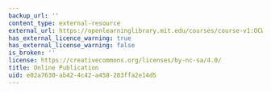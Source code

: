```yaml
---
backup_url: ''
content_type: external-resource
external_url: https://openlearninglibrary.mit.edu/courses/course-v1:OCW+18.031+2019_Spring/about
has_external_licence_warning: true
has_external_license_warning: false
is_broken: ''
license: https://creativecommons.org/licenses/by-nc-sa/4.0/
title: Online Publication
uid: e02a7630-ab42-4c42-a458-283ffa2e14d5
---
```

